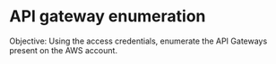 # API gateway enumeration

Objective: Using the access credentials, enumerate the API Gateways present on the AWS account.
